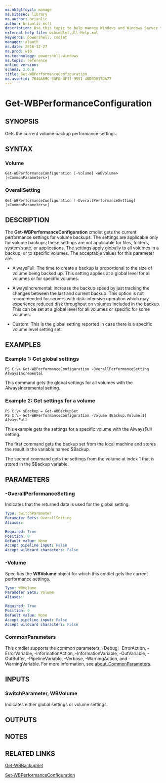 ```yaml
---
ms.mktglfcycl: manage
ms.sitesec: library
ms.author: brianlic
author: brianlic-msft
description: Use this topic to help manage Windows and Windows Server technologies with Windows PowerShell.
external help file: wsbcmdlet.dll-Help.xml
keywords: powershell, cmdlet
manager: alanth
ms.date: 2016-12-27
ms.prod: w10
ms.technology: powershell-windows
ms.topic: reference
online version: 
schema: 2.0.0
title: Get-WBPerformanceConfiguration
ms.assetid: 7046A80C-3AF8-4F11-9551-40D8D617DA77
---
```


# Get-WBPerformanceConfiguration

## SYNOPSIS
Gets the current volume backup performance settings.

## SYNTAX

### Volume
```
Get-WBPerformanceConfiguration [-Volume] <WBVolume> [<CommonParameters>]
```

### OverallSetting
```
Get-WBPerformanceConfiguration [-OverallPerformanceSetting] [<CommonParameters>]
```

## DESCRIPTION
The **Get-WBPerformanceConfiguration** cmdlet gets the current performance settings for volume backups.
The settings are applicable only for volume backups; these settings are not applicable for files, folders, system state, or applications.
The settings apply globally to all volumes in a backup, or to specific volumes.
The acceptable values for this parameter are:

- AlwaysFull: The time to create a backup is proportional to the size of volume being backed up.
This setting applies at a global level for all volumes or for specific volumes. 

- AlwaysIncremental: Increase the backup speed by just tracking the changes between the last and current backup.
This option is not recommended for servers with disk-intensive operation which may experience reduced disk throughput on volumes included in the backup.
This can be set at a global level for all volumes or specific for some volumes. 

- Custom: This is the global setting reported in case there is a specific volume level setting set.

## EXAMPLES

### Example 1: Get global settings
```
PS C:\> Get-WBPerformanceConfiguration -OverallPerformanceSetting AlwaysIncremental
```

This command gets the global settings for all volumes with the AlwaysIncremental setting.

### Example 2: Get settings for a volume
```
PS C:\> $Backup = Get-WBBackupSet
PS C:\> Get-WBPerformanceConfiguration -Volume $Backup.Volume[1] AlwaysFull
```

This example gets the settings for a specific volume with the AlwaysFull setting.

The first command gets the backup set from the local machine and stores the result in the variable named $Backup.

The second command gets the settings from the volume at index 1 that is stored in the $Backup variable.

## PARAMETERS

### -OverallPerformanceSetting
Indicates that the returned data is used for the global setting.

```yaml
Type: SwitchParameter
Parameter Sets: OverallSetting
Aliases: 

Required: True
Position: 0
Default value: None
Accept pipeline input: False
Accept wildcard characters: False
```

### -Volume
Specifies the **WBVolume** object for which this cmdlet gets the current performance settings.

```yaml
Type: WBVolume
Parameter Sets: Volume
Aliases: 

Required: True
Position: 0
Default value: None
Accept pipeline input: False
Accept wildcard characters: False
```

### CommonParameters
This cmdlet supports the common parameters: -Debug, -ErrorAction, -ErrorVariable, -InformationAction, -InformationVariable, -OutVariable, -OutBuffer, -PipelineVariable, -Verbose, -WarningAction, and -WarningVariable. For more information, see [about_CommonParameters](http://go.microsoft.com/fwlink/?LinkID=113216).

## INPUTS

### SwitchParameter, WBVolume
Indicates either global settings or volume settings.

## OUTPUTS

## NOTES

## RELATED LINKS

[Get-WBBackupSet](./Get-WBBackupSet.md)

[Set-WBPerformanceConfiguration](./Set-WBPerformanceConfiguration.md)


